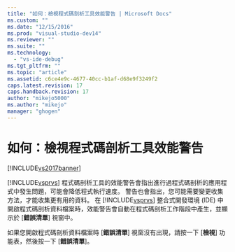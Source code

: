 ```yaml
---
title: "如何：檢視程式碼剖析工具效能警告 | Microsoft Docs"
ms.custom: ""
ms.date: "12/15/2016"
ms.prod: "visual-studio-dev14"
ms.reviewer: ""
ms.suite: ""
ms.technology: 
  - "vs-ide-debug"
ms.tgt_pltfrm: ""
ms.topic: "article"
ms.assetid: c6ce4e9c-4677-40cc-b1af-d68e9f3249f2
caps.latest.revision: 17
caps.handback.revision: 17
author: "mikejo5000"
ms.author: "mikejo"
manager: "ghogen"
---
```

# 如何：檢視程式碼剖析工具效能警告
[!INCLUDE[vs2017banner](../code-quality/includes/vs2017banner.md)]

[!INCLUDE[vsprvs](../code-quality/includes/vsprvs_md.md)] 程式碼剖析工具的效能警告會指出進行過程式碼剖析的應用程式中發生問題，可能會降低程式執行速度。  警告也會指出，您可能需要變更收集方法，才能收集更有用的資料。  在 [!INCLUDE[vsprvs](../code-quality/includes/vsprvs_md.md)] 整合式開發環境 \(IDE\) 中開啟程式碼剖析資料檔案時，效能警告會自動在程式碼剖析工作階段中產生，並顯示於 \[**錯誤清單**\] 視窗中。  
  
 如果您開啟程式碼剖析資料檔案時 \[**錯誤清單**\] 視窗沒有出現，請按一下 \[**檢視**\] 功能表，然後按一下 \[**錯誤清單**\]。